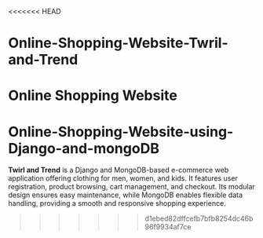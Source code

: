 <<<<<<< HEAD
# Online-Shopping-Website-Twril-and-Trend
Online Shopping Website
=======
# Online-Shopping-Website-using-Django-and-mongoDB
**Twirl and Trend** is a Django and MongoDB-based e-commerce web application offering clothing for men, women, and kids. It features user registration, product browsing, cart management, and checkout. Its modular design ensures easy maintenance, while MongoDB enables flexible data handling, providing a smooth and responsive shopping experience.
>>>>>>> d1ebed82dffcefb7bfb8254dc46b96f9934af7ce
